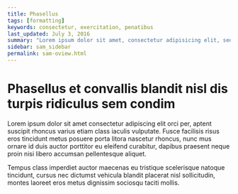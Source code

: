 ```yaml
---
title: Phasellus
tags: [formatting]
keywords: consectetur, exercitation, penatibus
last_updated: July 3, 2016
summary: "Lorem ipsum dolor sit amet, consectetur adipisicing elit, sed do eiusmod tempor incididunt ut labore et dolore magna aliqua. Ut enim ad minim veniam."
sidebar: sam_sidebar
permalink: sam-oview.html
---
```


# Phasellus et convallis blandit nisl dis turpis ridiculus sem condim

Lorem ipsum dolor sit amet consectetur adipiscing elit orci per, aptent suscipit rhoncus varius etiam class iaculis vulputate. Fusce facilisis risus eros tincidunt metus posuere porta litora nascetur rhoncus, nunc mus ornare id duis auctor porttitor eu eleifend curabitur, dapibus praesent neque proin nisi libero accumsan pellentesque aliquet.

Tempus class imperdiet auctor maecenas eu tristique scelerisque natoque tincidunt, cursus nec dictumst vehicula blandit placerat nisl sollicitudin, montes laoreet eros metus dignissim sociosqu taciti mollis.
